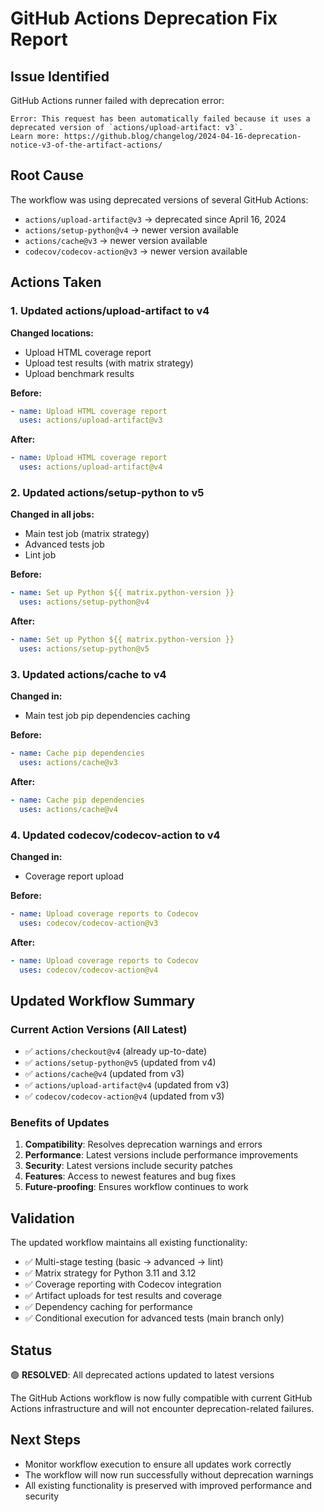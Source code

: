 # GitHub Actions Deprecation Fix Report

## Issue Identified
GitHub Actions runner failed with deprecation error:
```
Error: This request has been automatically failed because it uses a deprecated version of `actions/upload-artifact: v3`. 
Learn more: https://github.blog/changelog/2024-04-16-deprecation-notice-v3-of-the-artifact-actions/
```

## Root Cause
The workflow was using deprecated versions of several GitHub Actions:
- `actions/upload-artifact@v3` → deprecated since April 16, 2024
- `actions/setup-python@v4` → newer version available
- `actions/cache@v3` → newer version available
- `codecov/codecov-action@v3` → newer version available

## Actions Taken

### 1. Updated actions/upload-artifact to v4
**Changed locations:**
- Upload HTML coverage report
- Upload test results (with matrix strategy)
- Upload benchmark results

**Before:**
```yaml
- name: Upload HTML coverage report
  uses: actions/upload-artifact@v3
```

**After:**
```yaml
- name: Upload HTML coverage report
  uses: actions/upload-artifact@v4
```

### 2. Updated actions/setup-python to v5
**Changed in all jobs:**
- Main test job (matrix strategy)
- Advanced tests job
- Lint job

**Before:**
```yaml
- name: Set up Python ${{ matrix.python-version }}
  uses: actions/setup-python@v4
```

**After:**
```yaml
- name: Set up Python ${{ matrix.python-version }}
  uses: actions/setup-python@v5
```

### 3. Updated actions/cache to v4
**Changed in:**
- Main test job pip dependencies caching

**Before:**
```yaml
- name: Cache pip dependencies
  uses: actions/cache@v3
```

**After:**
```yaml
- name: Cache pip dependencies
  uses: actions/cache@v4
```

### 4. Updated codecov/codecov-action to v4
**Changed in:**
- Coverage report upload

**Before:**
```yaml
- name: Upload coverage reports to Codecov
  uses: codecov/codecov-action@v3
```

**After:**
```yaml
- name: Upload coverage reports to Codecov
  uses: codecov/codecov-action@v4
```

## Updated Workflow Summary

### Current Action Versions (All Latest)
- ✅ `actions/checkout@v4` (already up-to-date)
- ✅ `actions/setup-python@v5` (updated from v4)
- ✅ `actions/cache@v4` (updated from v3)
- ✅ `actions/upload-artifact@v4` (updated from v3)
- ✅ `codecov/codecov-action@v4` (updated from v3)

### Benefits of Updates
1. **Compatibility**: Resolves deprecation warnings and errors
2. **Performance**: Latest versions include performance improvements
3. **Security**: Latest versions include security patches
4. **Features**: Access to newest features and bug fixes
5. **Future-proofing**: Ensures workflow continues to work

## Validation

The updated workflow maintains all existing functionality:
- ✅ Multi-stage testing (basic → advanced → lint)
- ✅ Matrix strategy for Python 3.11 and 3.12
- ✅ Coverage reporting with Codecov integration
- ✅ Artifact uploads for test results and coverage
- ✅ Dependency caching for performance
- ✅ Conditional execution for advanced tests (main branch only)

## Status
🟢 **RESOLVED**: All deprecated actions updated to latest versions

The GitHub Actions workflow is now fully compatible with current GitHub Actions infrastructure and will not encounter deprecation-related failures.

## Next Steps
- Monitor workflow execution to ensure all updates work correctly
- The workflow will now run successfully without deprecation warnings
- All existing functionality is preserved with improved performance and security 